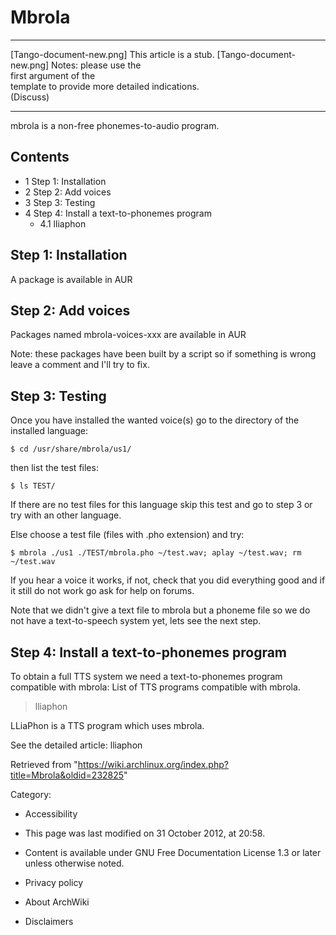 Mbrola
======

  ------------------------ ------------------------ ------------------------
  [Tango-document-new.png] This article is a stub.  [Tango-document-new.png]
                           Notes: please use the    
                           first argument of the    
                           template to provide more 
                           detailed indications.    
                           (Discuss)                
  ------------------------ ------------------------ ------------------------

mbrola is a non-free phonemes-to-audio program.

Contents
--------

-   1 Step 1: Installation
-   2 Step 2: Add voices
-   3 Step 3: Testing
-   4 Step 4: Install a text-to-phonemes program
    -   4.1 lliaphon

Step 1: Installation
--------------------

A package is available in AUR

Step 2: Add voices
------------------

Packages named mbrola-voices-xxx are available in AUR

Note: these packages have been built by a script so if something is
wrong leave a comment and I'll try to fix.

Step 3: Testing
---------------

Once you have installed the wanted voice(s) go to the directory of the
installed language:

    $ cd /usr/share/mbrola/us1/

then list the test files:

    $ ls TEST/

If there are no test files for this language skip this test and go to
step 3 or try with an other language.

Else choose a test file (files with .pho extension) and try:

    $ mbrola ./us1 ./TEST/mbrola.pho ~/test.wav; aplay ~/test.wav; rm ~/test.wav

If you hear a voice it works, if not, check that you did everything good
and if it still do not work go ask for help on forums.

Note that we didn't give a text file to mbrola but a phoneme file so we
do not have a text-to-speech system yet, lets see the next step.

Step 4: Install a text-to-phonemes program
------------------------------------------

To obtain a full TTS system we need a text-to-phonemes program
compatible with mbrola: List of TTS programs compatible with mbrola.

> lliaphon

LLiaPhon is a TTS program which uses mbrola.

See the detailed article: lliaphon

Retrieved from
"https://wiki.archlinux.org/index.php?title=Mbrola&oldid=232825"

Category:

-   Accessibility

-   This page was last modified on 31 October 2012, at 20:58.
-   Content is available under GNU Free Documentation License 1.3 or
    later unless otherwise noted.
-   Privacy policy
-   About ArchWiki
-   Disclaimers
